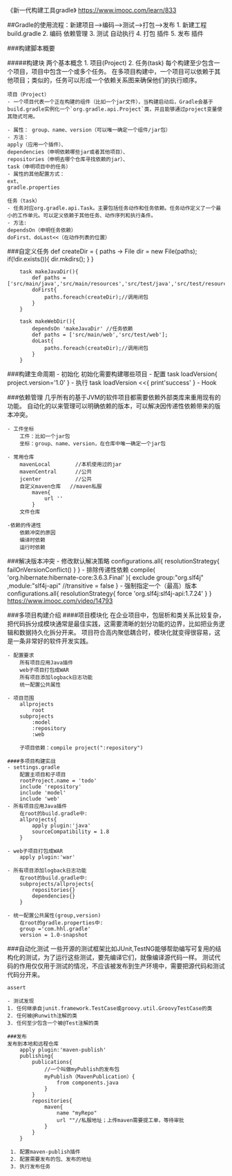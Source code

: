 《新一代构建工具gradle》
https://www.imooc.com/learn/833

##Gradle的使用流程：新建项目-->编码-->测试-->打包-->发布
	1. 新建工程
		build.gradle
	2. 编码
		依赖管理
	3. 测试
		自动执行
	4. 打包
		插件
	5. 发布
		插件

###构建脚本概要

#####构建块
	两个基本概念
	1. 项目(Project)
	2. 任务(task)
每个构建至少包含一个项目，项目中包含一个或多个任务。
在多项目构建中，一个项目可以依赖于其他项目；类似的，任务可以形成一个依赖关系图来确保他们的执行顺序。
	
	项目（Project）
	- 一个项目代表一个正在构建的组件（比如一个jar文件），当构建启动后，Gradle会基于build.gradle实例化一个`org.gradle.api.Project`类，并且能够通过project变量使其隐式可用。
	
	- 属性： group、name、version（可以唯一确定一个组件/jar包）
	- 方法：
	apply（应用一个插件）、
	dependencies（申明依赖哪些jar或者其他项目）、
	repositories（申明去哪个仓库寻找依赖的jar）、
	task（申明项目中的任务）
	- 属性的其他配置方式：
	ext、
	gradle.properties
	
	任务（task）
	- 任务对应org.gradle.api.Task。主要包括任务动作和任务依赖。任务动作定义了一个最小的工作单元。可以定义依赖于其他任务、动作序列和执行条件。
	- 方法:
	dependsOn（申明任务依赖）
	doFirst、doLast<<（在动作列表的位置）
	
###自定义任务
		def createDir = {
			paths ->
				File dir = new File(paths);
				if(!dir.exists()){
					dir.mkdirs();
				}
		}

		task makeJavaDir(){
			def paths = ['src/main/java','src/main/resources','src/test/java','src/test/resources'];
			doFirst{
				paths.foreach(createDir);//调用闭包
			}
		}

		task makeWebDir(){
			dependsOn 'makeJavaDir' //任务依赖
			def paths = ['src/main/web','src/test/web'];
			doLast{
				paths.foreach(createDir);//调用闭包
			}
		}
	
###构建生命周期
	- 初始化
		初始化需要构建哪些项目
	- 配置
		task loadVersion{
			project.version='1.0'
		}
	- 执行
		task loadVersion <<{
			print'success'
		}
	- Hook
	
###依赖管理
	几乎所有的基于JVM的软件项目都需要依赖外部类库来重用现有的功能。
	自动化的以来管理可以明确依赖的版本，可以解决因传递性依赖带来的版本冲突。
	
	- 工件坐标
		工件：比如一个jar包
		坐标：group、name、version，在仓库中唯一确定一个jar包
		
	- 常用仓库
		mavenLocal        //本机使用过的jar
		mavenCentral      //公共
		jcenter           //公共
		自定义maven仓库   //maven私服
			maven{
				url ''
			}
		文件仓库
		
	-依赖的传递性
		依赖冲突的原因
		编译时依赖
		运行时依赖
		
###解决版本冲突
	- 修改默认解决策略
		configurations.all{
			resolutionStrategy{
				failOnVersionConflict()	
			}
		}
	- 排除传递性依赖
		compile( 'org.hibernate:hibernate-core:3.6.3.Final' ){
			exclude group:"org.slf4j" ,module:"slf4j-api"
			//transitive = false
		}
	- 强制指定一个（最高）版本
		configurations.all{
			resolutionStrategy{
				force 'org.slf4j:slf4j-api:1.7.24'
			}
		}
	https://www.imooc.com/video/14793
	
###多项目构建介绍
	####项目模块化
	在企业项目中，包层析和类关系比较复杂，把代码拆分成模块通常是最佳实践，这需要清晰的划分功能的边界，比如把业务逻辑和数据持久化拆分开来。
	项目符合高内聚低耦合时，模块化就变得很容易，这是一条非常好的软件开发实践。
	
	- 配置要求
		所有项目应用Java插件
		web子项目打包成WAR
		所有项目添加logback日志功能
		统一配置公共属性
		
	- 项目范围
		allprojects
			root
		subprojects
			:model
			:repository
			:web
			
		子项目依赖：compile project(":repository")
				
	####多项目构建实战
	- settings.gradle
		配置主项目和子项目
		rootProject.name = 'todo'
		include 'repository'
		include 'model'
		include 'web'
	- 所有项目应用Java插件
		在root的build.gradle中:
		allprojects{
			apply plugin:'java'
			sourceCompatibility = 1.8
		}
		
	- web子项目打包成WAR
		apply plugin:'war'
		
	- 所有项目添加logback日志功能
		在root的build.gradle中:
		subprojects/allprojects{
			repositories{}
			dependencies{}
		}
		
	- 统一配置公共属性(group,version)
		在root的gradle.properties中:
		group ='com.hhl.gradle'
		version = 1.0-snapshot
	
###自动化测试
	一些开源的测试框架比如JUnit,TestNG能够帮助编写可复用的结构化的测试，为了运行这些测试，要先编译它们，就像编译源代码一样。
	测试代码的作用仅仅用于测试的情况，不应该被发布到生产环境中，需要把源代码和测试代码分开来。
	
	assert
	
	- 测试发现
	1. 任何继承自junit.framework.TestCase或groovy.util.GroovyTestCase的类
	2. 任何被@Runwith注解的类
	3. 任何至少包含一个被@Test注解的类

	###发布
	发布到本地和远程仓库
		apply plugin:'maven-publish'
		publishing{
			publications{
				//一个叫做myPublish的发布包
				myPublish（MavenPublication）{
					from components.java
				}
			}
			repositories{
				maven{
					name "myRepo"
					url ""//私服地址；上传maven需要提工单，等待审批
				}
			}
		}
		
	 1. 配置maven-publish插件
	 2. 配置需要发布的包、发布的地址
	 3. 执行发布任务